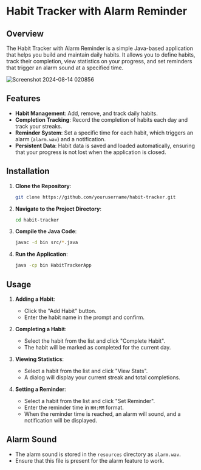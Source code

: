 # Habit Tracker with Alarm Reminder

## Overview

The Habit Tracker with Alarm Reminder is a simple Java-based application that helps you build and maintain daily habits. It allows you to define habits, track their completion, view statistics on your progress, and set reminders that trigger an alarm sound at a specified time.

![Screenshot 2024-08-14 020856](https://github.com/user-attachments/assets/3a282e3b-9bfe-4661-9aa0-b8fc9b91ca8b)

## Features

- **Habit Management**: Add, remove, and track daily habits.
- **Completion Tracking**: Record the completion of habits each day and track your streaks.
- **Reminder System**: Set a specific time for each habit, which triggers an alarm (`alarm.wav`) and a notification.
- **Persistent Data**: Habit data is saved and loaded automatically, ensuring that your progress is not lost when the application is closed.

## Installation

1. **Clone the Repository**:
    ```bash
    git clone https://github.com/yourusername/habit-tracker.git
    ```
2. **Navigate to the Project Directory**:
    ```bash
    cd habit-tracker
    ```
3. **Compile the Java Code**:
    ```bash
    javac -d bin src/*.java
    ```
4. **Run the Application**:
    ```bash
    java -cp bin HabitTrackerApp
    ```

## Usage

1. **Adding a Habit**:
    - Click the "Add Habit" button.
    - Enter the habit name in the prompt and confirm.

2. **Completing a Habit**:
    - Select the habit from the list and click "Complete Habit".
    - The habit will be marked as completed for the current day.

3. **Viewing Statistics**:
    - Select a habit from the list and click "View Stats".
    - A dialog will display your current streak and total completions.

4. **Setting a Reminder**:
    - Select a habit from the list and click "Set Reminder".
    - Enter the reminder time in `HH:MM` format.
    - When the reminder time is reached, an alarm will sound, and a notification will be displayed.

## Alarm Sound

- The alarm sound is stored in the `resources` directory as `alarm.wav`.
- Ensure that this file is present for the alarm feature to work.
